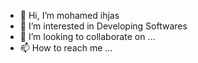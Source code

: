 - 👋 Hi, I’m mohamed ihjas
- 👀 I’m interested in Developing Softwares
- 💞️ I’m looking to collaborate on ...
- 📫 How to reach me ...

<!---
ihjasdev/ihjasdev is a ✨ special ✨ repository because its `README.md` (this file) appears on your GitHub profile.
You can click the Preview link to take a look at your changes.
--->
